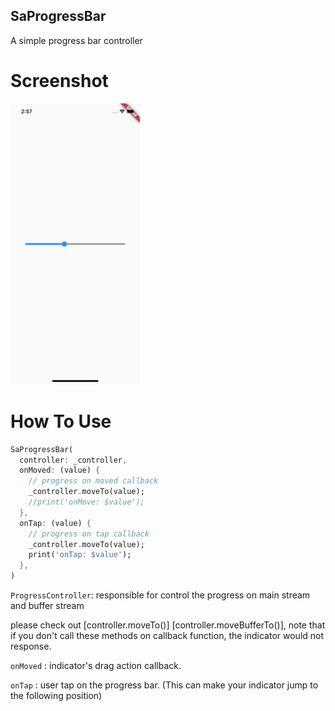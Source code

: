 ##  SaProgressBar
A simple progress bar controller

# Screenshot

<img src="/screenshot.png" height="450" alt="Progressbar">


# How To Use

```dart
SaProgressBar(
  controller: _controller,
  onMoved: (value) {
    // progress on moved callback
    _controller.moveTo(value);
    //print('onMove: $value');
  },
  onTap: (value) {
    // progress on tap callback
    _controller.moveTo(value);
    print('onTap: $value');
  },
)
```

`ProgressController`: responsible for control the progress on main stream and buffer stream

please check out [controller.moveTo()] [controller.moveBufferTo()],
note that if you don't call these methods on callback function, the indicator would not response.

`onMoved` : indicator's drag action callback.

`onTap` : user tap on the progress bar. (This can make your indicator jump to the following position)
